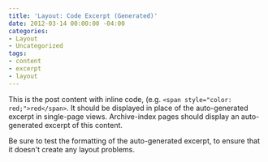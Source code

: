 ```yaml
---
title: 'Layout: Code Excerpt (Generated)'
date: 2012-03-14 00:00:00 -04:00
categories:
- Layout
- Uncategorized
tags:
- content
- excerpt
- layout
---
```


This is the post content with inline code, (e.g. `<span style="color: red;">red</span>`. It should be displayed in place of the auto-generated excerpt in single-page views. Archive-index pages should display an auto-generated excerpt of this content.

Be sure to test the formatting of the auto-generated excerpt, to ensure that it doesn't create any layout problems.